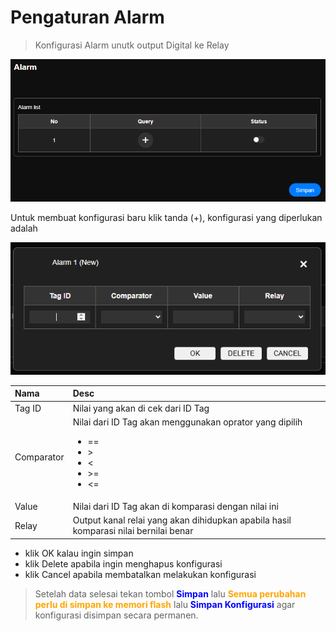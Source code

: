 # Pengaturan Alarm

> Konfigurasi Alarm unutk output Digital ke Relay

![Alarm Lokal](../../assets/images/p_alarm.PNG)

Untuk membuat konfigurasi baru klik tanda (+), konfigurasi yang diperlukan adalah

![Konf Alarm](../../assets/images/p_k_alarm.PNG)

|Nama|Desc|
|:---|:---|
|Tag ID|Nilai yang akan di cek dari ID Tag|
|Comparator|Nilai dari ID Tag akan menggunakan oprator yang dipilih<br><ul><li>==</li><li>></li><li><</li><li>>=</li><li><=</li></ul>|
|Value|Nilai dari ID Tag akan di komparasi dengan nilai ini|
|Relay|Output kanal relai yang akan dihidupkan apabila hasil komparasi nilai bernilai benar |

- klik OK kalau ingin simpan
- klik Delete apabila ingin menghapus konfigurasi
- klik Cancel apabila membatalkan melakukan konfigurasi 


> Setelah data selesai tekan tombol <span style="color:blue; font-weight:bold">Simpan</span> lalu <span style="color:orange; font-weight:bold">Semua perubahan perlu di simpan ke memori flash</span> lalu <span style="color:blue; font-weight:bold">Simpan Konfigurasi</span> agar konfigurasi disimpan secara permanen.
